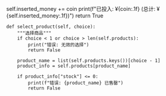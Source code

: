  self.inserted_money += coin
        print(f"已投入: ¥{coin:.1f} (总计: ¥{self.inserted_money:.1f})")
        return True
    
    def select_product(self, choice):
        """选择商品"""
        if choice < 1 or choice > len(self.products):
            print("错误: 无效的选择")
            return False
        
        product_name = list(self.products.keys())[choice - 1]
        product_info = self.products[product_name]
        
        if product_info["stock"] <= 0:
            print(f"错误: {product_name} 已售罄")
            return False
        
